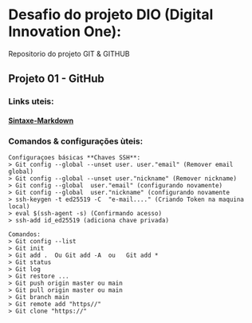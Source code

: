 # Desafio do projeto DIO  (Digital Innovation One):
  Repositorio do projeto GIT & GITHUB
## Projeto 01 - GitHub

### Links uteis: 
  #### [Sintaxe-Markdown](https://www.markdownguide.org/basic-syntax/)

### Comandos & configurações ùteis:
   
    Configuraçoes básicas **Chaves SSH**:
    > Git config --global --unset user. user."email" (Remover email global)
    > Git config --global --unset user."nickname" (Remover nickname)
    > Git config --global  user."email" (configurando novamente)
    > Git config --global  user."nickname" (configurando novamente
    > ssh-keygen -t ed25519 -C  "e-mail...." (Criando Token na maquina local)
    > eval $(ssh-agent -s) (Confirmando acesso)
    > ssh-add id_ed25519 (adiciona chave privada)
    
    Comandos:
    > Git config --list
    > Git init
    > Git add .  Ou Git add -A  ou   Git add *
    > Git status
    > Git log
    > Git restore ...
    > Git push origin master ou main
    > Git pull origin master ou main
    > Git branch main
    > Git remote add "https//"
    > Git clone "https://"



